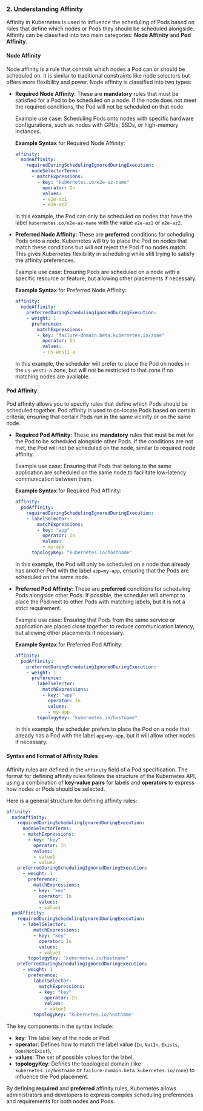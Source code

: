### 2. **Understanding Affinity**

Affinity in Kubernetes is used to influence the scheduling of Pods based on rules that define which nodes or Pods they should be scheduled alongside. Affinity can be classified into two main categories: **Node Affinity** and **Pod Affinity**.

#### **Node Affinity**

Node affinity is a rule that controls which nodes a Pod can or should be scheduled on. It is similar to traditional constraints like node selectors but offers more flexibility and power. Node affinity is classified into two types:

- **Required Node Affinity**: These are **mandatory** rules that must be satisfied for a Pod to be scheduled on a node. If the node does not meet the required conditions, the Pod will not be scheduled on that node.

  Example use case: Scheduling Pods onto nodes with specific hardware configurations, such as nodes with GPUs, SSDs, or high-memory instances.

  **Example Syntax** for Required Node Affinity:
  ```yaml
  affinity:
    nodeAffinity:
      requiredDuringSchedulingIgnoredDuringExecution:
        nodeSelectorTerms:
        - matchExpressions:
          - key: "kubernetes.io/e2e-az-name"
            operator: In
            values:
            - e2e-az1
            - e2e-az2
  ```
  In this example, the Pod can only be scheduled on nodes that have the label `kubernetes.io/e2e-az-name` with the value `e2e-az1` or `e2e-az2`.

- **Preferred Node Affinity**: These are **preferred** conditions for scheduling Pods onto a node. Kubernetes will try to place the Pod on nodes that match these conditions but will not reject the Pod if no nodes match. This gives Kubernetes flexibility in scheduling while still trying to satisfy the affinity preferences.

  Example use case: Ensuring Pods are scheduled on a node with a specific resource or feature, but allowing other placements if necessary.

  **Example Syntax** for Preferred Node Affinity:
  ```yaml
  affinity:
    nodeAffinity:
      preferredDuringSchedulingIgnoredDuringExecution:
      - weight: 1
        preference:
          matchExpressions:
          - key: "failure-domain.beta.kubernetes.io/zone"
            operator: In
            values:
            - us-west1-a
  ```
  In this example, the scheduler will prefer to place the Pod on nodes in the `us-west1-a` zone, but will not be restricted to that zone if no matching nodes are available.

#### **Pod Affinity**

Pod affinity allows you to specify rules that define which Pods should be scheduled together. Pod affinity is used to co-locate Pods based on certain criteria, ensuring that certain Pods run in the same vicinity or on the same node.

- **Required Pod Affinity**: These are **mandatory** rules that must be met for the Pod to be scheduled alongside other Pods. If the conditions are not met, the Pod will not be scheduled on the node, similar to required node affinity.

  Example use case: Ensuring that Pods that belong to the same application are scheduled on the same node to facilitate low-latency communication between them.

  **Example Syntax** for Required Pod Affinity:
  ```yaml
  affinity:
    podAffinity:
      requiredDuringSchedulingIgnoredDuringExecution:
      - labelSelector:
          matchExpressions:
          - key: "app"
            operator: In
            values:
            - my-app
        topologyKey: "kubernetes.io/hostname"
  ```
  In this example, the Pod will only be scheduled on a node that already has another Pod with the label `app=my-app`, ensuring that the Pods are scheduled on the same node.

- **Preferred Pod Affinity**: These are **preferred** conditions for scheduling Pods alongside other Pods. If possible, the scheduler will attempt to place the Pod next to other Pods with matching labels, but it is not a strict requirement.

  Example use case: Ensuring that Pods from the same service or application are placed close together to reduce communication latency, but allowing other placements if necessary.

  **Example Syntax** for Preferred Pod Affinity:
  ```yaml
  affinity:
    podAffinity:
      preferredDuringSchedulingIgnoredDuringExecution:
      - weight: 1
        preference:
          labelSelector:
            matchExpressions:
            - key: "app"
              operator: In
              values:
              - my-app
          topologyKey: "kubernetes.io/hostname"
  ```
  In this example, the scheduler prefers to place the Pod on a node that already has a Pod with the label `app=my-app`, but it will allow other nodes if necessary.

#### **Syntax and Format of Affinity Rules**

Affinity rules are defined in the `affinity` field of a Pod specification. The format for defining affinity rules follows the structure of the Kubernetes API, using a combination of **key-value pairs** for labels and **operators** to express how nodes or Pods should be selected.

Here is a general structure for defining affinity rules:

```yaml
affinity:
  nodeAffinity: 
    requiredDuringSchedulingIgnoredDuringExecution:
      nodeSelectorTerms:
      - matchExpressions:
        - key: "key"
          operator: In
          values:
          - value1
          - value2
    preferredDuringSchedulingIgnoredDuringExecution:
      - weight: 1
        preference:
          matchExpressions:
          - key: "key"
            operator: In
            values:
            - value1
  podAffinity: 
    requiredDuringSchedulingIgnoredDuringExecution:
      - labelSelector:
          matchExpressions:
          - key: "key"
            operator: In
            values:
            - value1
        topologyKey: "kubernetes.io/hostname"
    preferredDuringSchedulingIgnoredDuringExecution:
      - weight: 1
        preference:
          labelSelector:
            matchExpressions:
            - key: "key"
              operator: In
              values:
              - value1
          topologyKey: "kubernetes.io/hostname"
```

The key components in the syntax include:
- **key**: The label key of the node or Pod.
- **operator**: Defines how to match the label value (`In`, `NotIn`, `Exists`, `DoesNotExist`).
- **values**: The set of possible values for the label.
- **topologyKey**: Defines the topological domain (like `kubernetes.io/hostname` or `failure-domain.beta.kubernetes.io/zone`) to influence the Pod placement.

By defining **required** and **preferred** affinity rules, Kubernetes allows administrators and developers to express complex scheduling preferences and requirements for both nodes and Pods.